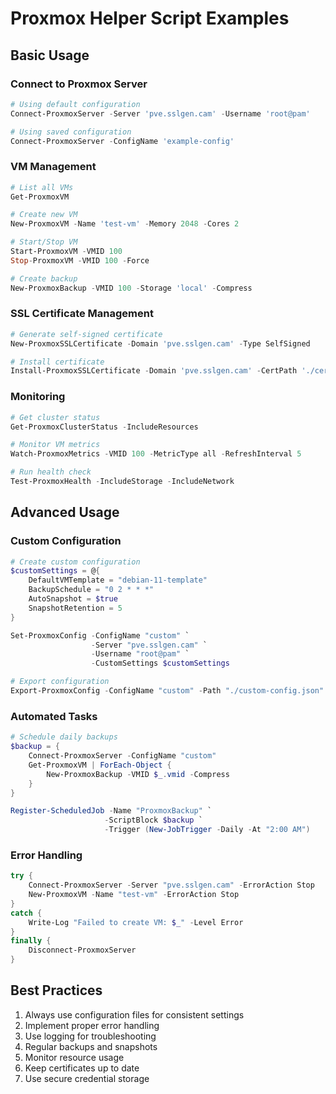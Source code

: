 # Proxmox Helper Script Examples

## Basic Usage

### Connect to Proxmox Server
```powershell
# Using default configuration
Connect-ProxmoxServer -Server 'pve.sslgen.cam' -Username 'root@pam'

# Using saved configuration
Connect-ProxmoxServer -ConfigName 'example-config'
```

### VM Management
```powershell
# List all VMs
Get-ProxmoxVM

# Create new VM
New-ProxmoxVM -Name 'test-vm' -Memory 2048 -Cores 2

# Start/Stop VM
Start-ProxmoxVM -VMID 100
Stop-ProxmoxVM -VMID 100 -Force

# Create backup
New-ProxmoxBackup -VMID 100 -Storage 'local' -Compress
```

### SSL Certificate Management
```powershell
# Generate self-signed certificate
New-ProxmoxSSLCertificate -Domain 'pve.sslgen.cam' -Type SelfSigned

# Install certificate
Install-ProxmoxSSLCertificate -Domain 'pve.sslgen.cam' -CertPath './certs'
```

### Monitoring
```powershell
# Get cluster status
Get-ProxmoxClusterStatus -IncludeResources

# Monitor VM metrics
Watch-ProxmoxMetrics -VMID 100 -MetricType all -RefreshInterval 5

# Run health check
Test-ProxmoxHealth -IncludeStorage -IncludeNetwork
```

## Advanced Usage

### Custom Configuration
```powershell
# Create custom configuration
$customSettings = @{
    DefaultVMTemplate = "debian-11-template"
    BackupSchedule = "0 2 * * *"
    AutoSnapshot = $true
    SnapshotRetention = 5
}

Set-ProxmoxConfig -ConfigName "custom" `
                  -Server "pve.sslgen.cam" `
                  -Username "root@pam" `
                  -CustomSettings $customSettings

# Export configuration
Export-ProxmoxConfig -ConfigName "custom" -Path "./custom-config.json"
```

### Automated Tasks
```powershell
# Schedule daily backups
$backup = {
    Connect-ProxmoxServer -ConfigName "custom"
    Get-ProxmoxVM | ForEach-Object {
        New-ProxmoxBackup -VMID $_.vmid -Compress
    }
}

Register-ScheduledJob -Name "ProxmoxBackup" `
                     -ScriptBlock $backup `
                     -Trigger (New-JobTrigger -Daily -At "2:00 AM")
```

### Error Handling
```powershell
try {
    Connect-ProxmoxServer -Server "pve.sslgen.cam" -ErrorAction Stop
    New-ProxmoxVM -Name "test-vm" -ErrorAction Stop
}
catch {
    Write-Log "Failed to create VM: $_" -Level Error
}
finally {
    Disconnect-ProxmoxServer
}
```

## Best Practices

1. Always use configuration files for consistent settings
2. Implement proper error handling
3. Use logging for troubleshooting
4. Regular backups and snapshots
5. Monitor resource usage
6. Keep certificates up to date
7. Use secure credential storage
